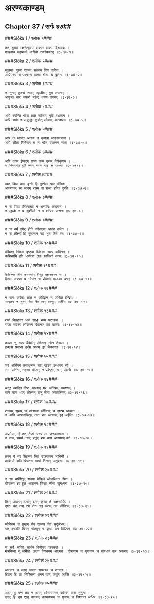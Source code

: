 अरण्यकाण्डम्
===============================


## Chapter 37  / सर्गः ३७##


###Slōka 1 / श्लोक १###


    तत् श्रुत्वा राक्षसेन्द्रस्य वाक्यम् वाक्य विशारदः ।
    प्रत्युवाच महाप्राज्ञो मारीचो राक्षसेश्वरम् ॥३-३७-१॥


###Slōka 2 / श्लोक २###


    सुलभाः पुरुषा राजन् सततम् प्रिय वादिनः ।
    अप्रियस्य च पथ्यस्य वक्ता श्रोता च दुर्लभः ॥३-३७-२॥


###Slōka 3 / श्लोक ३###


    न नूनम् बुध्यसे रामम् महावीर्यम् गुण उन्नतम् ।
    अयुक्त चारः चपलो महेन्द्र वरुण उपमम् ॥३-३७-३॥


###Slōka 4 / श्लोक ४###


    अपि स्वस्ति भवेत् तात सर्वेषाम् भुवि रक्षसाम् ।
    अपि रामो न संक्रुद्धः कुर्यात् लोकम् अराक्षसम् ॥३-३७-४॥


###Slōka 5 / श्लोक ५###


    अपि ते जीवित अंताय न उत्पन्ना जनकात्मजा ।
    अपि सीता निमित्तम् च न भवेत् व्यसनम् महत् ॥३-३७-५॥


###Slōka 6 / श्लोक ६###


    अपि त्वाम् ईश्वरम् प्राप्य काम वृत्तम् निरंकुशम् ।
    न विनश्येत् पुरी लंका त्वया सह स राक्षसा ॥३-३७-६॥


###Slōka 7 / श्लोक ७###


    त्वत् विधः काम वृत्तो हि दुःशीलः पाप मंत्रितः ।
    आत्मानम् स्व जनम् राष्ट्रम् स राजा हन्ति दुर्मतिः ॥३-३७-७॥


###Slōka 8 / श्लोक ८###


    न च पित्रा परित्यक्तो न अमर्यादः कथंचन ।
    न लुब्धो न च दुःशीलो न च क्षत्रिय पांसनः ॥३-३७-८॥


###Slōka 9 / श्लोक ९###


    न च धर्म गुणैर् हीनैः कौसल्या आनंद वर्धनः ।
    न च तीक्ष्णो हि भूतानाम् सर्व भूत हिते रतः ॥३-३७-९॥


###Slōka 10 / श्लोक १०###


    वंचितम् पितरम् दृष्ट्वा कैकेय्या सत्य वादिनम् ।
    करिष्यामि इति धर्मात्मा ततः प्रव्रजितो वनम् ॥३-३७-१०॥


###Slōka 11 / श्लोक ११###


    कैकेय्याः प्रिय कामार्थम् पितुर् दशरथस्य च ।
    हित्वा राज्यम् च भोगान् च प्रविष्टो दण्डका वनम् ॥३-३७-११॥


###Slōka 12 / श्लोक १२###


    न रामः कर्कशः तात न अविद्वान् न अजित इन्द्रियः ।
    अनृतम् न श्रुतम् चैव नैव त्वम् वक्तुम् अर्हसि ॥३-३७-१२॥


###Slōka 13 / श्लोक १३###


    रामो विग्रहवान् धर्मः साधुः सत्य पराक्रमः ।
    राजा सर्वस्य लोकस्य देवानाम् इव वासवः ॥३-३७-१३॥


###Slōka 14 / श्लोक १४###


    कथम् नु तस्य वैदेहीम् रक्षिताम् स्वेन तेजसा ।
    इच्छसे प्रसभम् हर्तुम् प्रभाम् इव विवस्वतः ॥३-३७-१४॥


###Slōka 15 / श्लोक १५###


    शर अर्चिषम् अनाधृष्यम् चाप खड्ग इन्धनम् रणे ।
    राम अग्निम् सहसा दीप्तम् न प्रवेष्टुम् त्वम् अर्हसि ॥३-३७-१५॥


###Slōka 16 / श्लोक १६###


    धनुर् व्यादित दीप्त आस्यम् शर अर्चिषम् अमर्षणम् ।
    चाप बाण धरम् तीक्ष्णम् शत्रु सेना अपहारिणम् ॥३-३७-१६॥


###Slōka 17 / श्लोक १७###


    राज्यम् सुखम् च संत्यज्य जीवितम् च इष्टम् आत्मनः ।
    न अति आसादयितुम् तात राम अंतकम् इह अर्हसि ॥३-३७-१७॥


###Slōka 18 / श्लोक १८###


    अप्रमेयम् हि तत् तेजो यस्य सा जनकात्मजा ।
    न त्वम् समर्थः ताम् हर्तुम् राम चाप आश्रयाम् वने ॥३-३७-१८॥


###Slōka 19 / श्लोक १९###


    तस्य वै नर सिंहस्य सिंह उरस्कस्य भामिनी ।
    प्राणेभ्यो अपि प्रियतरा भार्या नित्यम् अनुव्रता ॥३-३७-१९॥


###Slōka 20 / श्लोक २०###


    न सा धर्षयितुम् शक्या मैथिली ओजस्विनः प्रिया ।
    दीप्तस्य इव हुत आशस्य शिखा सीता सुमध्यमा ॥३-३७-२०॥


###Slōka 21 / श्लोक २१###


    किम् उद्यमम् व्यर्थम् इमम् कृत्वा ते राक्षसाधिप ।
    दृष्टः चेत् त्वम् रणे तेन तत् अंतम् तव जीवितम् ॥३-३७-२१॥


###Slōka 22 / श्लोक २२###


    जीवितम् च सुखम् चैव राज्यम् चैव सुदुर्लभम् ।
    यत् इच्छसि चिरम् भोक्तुम् मा कृथा राम विप्रियम् ॥३-३७-२२॥


###Slōka 23 / श्लोक २३###


    स सर्वैः सचिवैः सार्धम् विभीषण पुरस्कृतैः ।
    मंत्रयित्वा तु धर्मिष्ठैः कृत्वा निश्चयम् आत्मनः ।दोषाणाम् च गुणानाम् च संप्रधार्य बल अबलम् ॥३-३७-२३॥


###Slōka 24 / श्लोक २४###


    आत्मनः च बलम् ज्ञात्वा राघवस्य च तत्त्वतः ।
    हितम् हि तव निश्चित्य क्षमम् त्वम् कर्तुम् अर्हसि ॥३-३७-२४॥


###Slōka 25 / श्लोक २५###


    अहम् तु मन्ये तव न क्षमम् रणेसमागमम् कोसल राज सूनुना ।
    इदम् हि भूयः शृणु वाक्यम् उत्तमम्क्षमम् च युक्तम् च निशाचर अधिप ॥३-३७-२५॥


